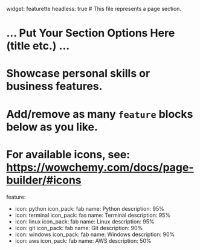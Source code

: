 widget: featurette
headless: true  # This file represents a page section.

# ... Put Your Section Options Here (title etc.) ...

# Showcase personal skills or business features.
# Add/remove as many `feature` blocks below as you like.
# For available icons, see: https://wowchemy.com/docs/page-builder/#icons
feature:
  - icon: python
    icon_pack: fab
    name: Python
    description: 95%
  - icon: terminal
    icon_pack: fas
    name: Terminal
    description: 95%
  - icon: linux
    icon_pack: fab
    name: Linux
    description: 95%
  - icon: git
    icon_pack: fab
    name: Git
    description: 90%
  - icon: windows
    icon_pack: fab
    name: Windows
    description: 90%
  - icon: aws
    icon_pack: fab
    name: AWS
    description: 50%
